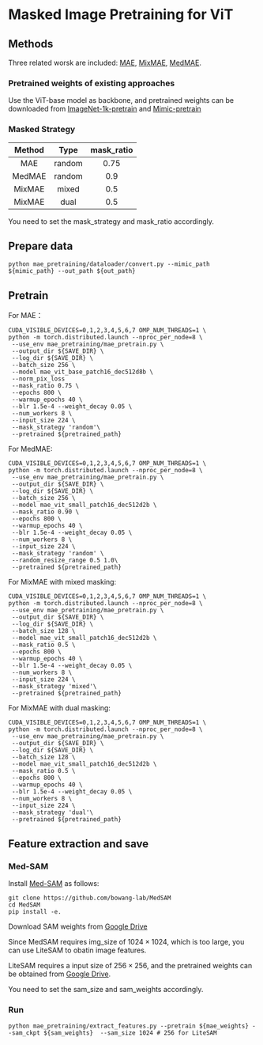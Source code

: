 # Masked Image Pretraining for ViT

## Methods
Three related worsk are included: [MAE](https://github.com/facebookresearch/mae), [MixMAE](https://github.com/Sense-X/MixMIM), [MedMAE](https://github.com/lambert-x/medical_mae).

### Pretrained weights of existing approaches
Use the ViT-base model as backbone, and pretrained weights can be downloaded from [ImageNet-1k-pretrain](https://dl.fbaipublicfiles.com/mae/pretrain/mae_pretrain_vit_base.pth) and [Mimic-pretrain](https://drive.google.com/file/d/10wqOFCkhyWp6JdSFADrH6Xu9e1am3gXJ/view?usp=share_link)


### Masked Strategy

| Method | Type  | mask_ratio |
|:------:|:-----:|:----------:|
| MAE    | random| 0.75       |
| MedMAE | random| 0.9        |
| MixMAE | mixed | 0.5        |
| MixMAE | dual  | 0.5        |


You need to set the mask_strategy and mask_ratio accordingly.


## Prepare data
```shell
python mae_pretraining/dataloader/convert.py --mimic_path ${mimic_path} --out_path ${out_path}
```

## Pretrain
For MAE：

```shell
CUDA_VISIBLE_DEVICES=0,1,2,3,4,5,6,7 OMP_NUM_THREADS=1 \
python -m torch.distributed.launch --nproc_per_node=8 \
 --use_env mae_pretraining/mae_pretrain.py \
 --output_dir ${SAVE_DIR} \
 --log_dir ${SAVE_DIR} \
 --batch_size 256 \
 --model mae_vit_base_patch16_dec512d8b \
 --norm_pix_loss
 --mask_ratio 0.75 \
 --epochs 800 \
 --warmup_epochs 40 \
 --blr 1.5e-4 --weight_decay 0.05 \
 --num_workers 8 \
 --input_size 224 \
 --mask_strategy 'random'\
 --pretrained ${pretrained_path}
```
For MedMAE:

```shell
CUDA_VISIBLE_DEVICES=0,1,2,3,4,5,6,7 OMP_NUM_THREADS=1 \
python -m torch.distributed.launch --nproc_per_node=8 \
 --use_env mae_pretraining/mae_pretrain.py \
 --output_dir ${SAVE_DIR} \
 --log_dir ${SAVE_DIR} \
 --batch_size 256 \
 --model mae_vit_small_patch16_dec512d2b \
 --mask_ratio 0.90 \
 --epochs 800 \
 --warmup_epochs 40 \
 --blr 1.5e-4 --weight_decay 0.05 \
 --num_workers 8 \
 --input_size 224 \
 --mask_strategy 'random' \
 --random_resize_range 0.5 1.0\
 --pretrained ${pretrained_path}
```

For MixMAE with mixed masking:

```shell
CUDA_VISIBLE_DEVICES=0,1,2,3,4,5,6,7 OMP_NUM_THREADS=1 \
python -m torch.distributed.launch --nproc_per_node=8 \
 --use_env mae_pretraining/mae_pretrain.py \
 --output_dir ${SAVE_DIR} \
 --log_dir ${SAVE_DIR} \
 --batch_size 128 \
 --model mae_vit_small_patch16_dec512d2b \
 --mask_ratio 0.5 \
 --epochs 800 \
 --warmup_epochs 40 \
 --blr 1.5e-4 --weight_decay 0.05 \
 --num_workers 8 \
 --input_size 224 \
 --mask_strategy 'mixed'\
 --pretrained ${pretrained_path}
```

For MixMAE with dual masking:

```shell
CUDA_VISIBLE_DEVICES=0,1,2,3,4,5,6,7 OMP_NUM_THREADS=1 \
python -m torch.distributed.launch --nproc_per_node=8 \
 --use_env mae_pretraining/mae_pretrain.py \
 --output_dir ${SAVE_DIR} \
 --log_dir ${SAVE_DIR} \
 --batch_size 128 \
 --model mae_vit_small_patch16_dec512d2b \
 --mask_ratio 0.5 \
 --epochs 800 \
 --warmup_epochs 40 \
 --blr 1.5e-4 --weight_decay 0.05 \
 --num_workers 8 \
 --input_size 224 \
 --mask_strategy 'dual'\
 --pretrained ${pretrained_path}
```

## Feature extraction and save

### Med-SAM

Install [Med-SAM](https://github.com/bowang-lab/MedSAM/) as follows:
```shell
git clone https://github.com/bowang-lab/MedSAM
cd MedSAM
pip install -e.
```

Download SAM weights from [Google Drive](https://drive.google.com/drive/folders/1ETWmi4AiniJeWOt6HAsYgTjYv_fkgzoN)

Since MedSAM requires img_size of $1024 \times 1024$, which is too large, you can use LiteSAM to obatin image features.

LiteSAM requires a input size of $256 \times 256$, and the pretrained weights can be obtained from [Google Drive](https://drive.usercontent.google.com/download?id=18Zed-TUTsmr2zc5CHUWd5Tu13nb6vq6z&export=download&authuser=0).

You need to set the sam_size and sam_weights accordingly. 


### Run 
```shell
python mae_pretraining/extract_features.py --pretrain ${mae_weights} --sam_ckpt ${sam_weights}  --sam_size 1024 # 256 for LiteSAM
```


